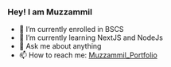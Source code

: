 ### Hey! I am Muzzammil

- 🔭 I’m currently enrolled in BSCS 
- 🌱 I’m currently learning NextJS and NodeJs
- 💬 Ask me about anything
- 📫 How to reach me: [Muzzammil_Portfolio](https://muzammilzia.github.io/myPortfolio/)

